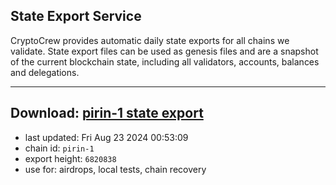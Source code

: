## State Export Service
CryptoCrew provides automatic daily state exports for all chains we validate. State export files can be used as genesis files and are a snapshot of the current blockchain state, including all validators, accounts, balances and delegations.

---
**Download: [pirin-1 state export](https://dl-eu2.ccvalidators.com/SERVICE/nolus/pirin-1_export_6820838.json)**
---

- last updated: Fri Aug 23 2024 00:53:09
- chain id: `pirin-1`
- export height: `6820838`
- use for: airdrops, local tests, chain recovery
